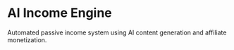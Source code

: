 # AI Income Engine

Automated passive income system using AI content generation and affiliate monetization.